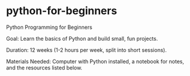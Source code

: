 # python-for-beginners

Python Programming for Beginners

Goal: Learn the basics of Python and build small, fun projects.

Duration: 12 weeks (1-2 hours per week, split into short sessions).

Materials Needed: Computer with Python installed, a notebook for notes, and the resources listed below.

